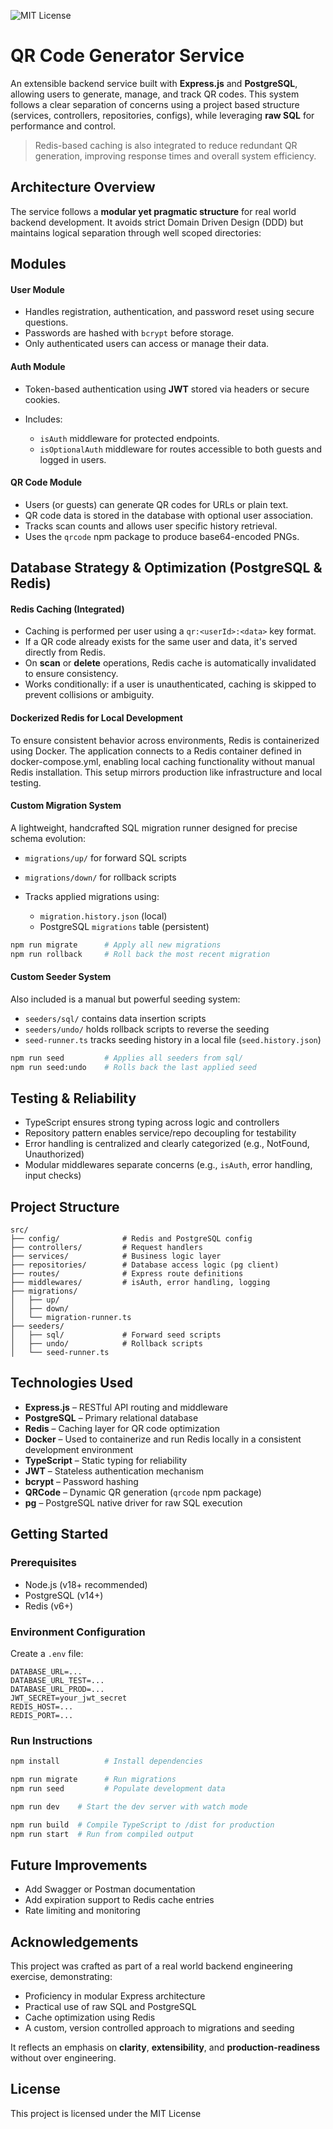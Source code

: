 ![MIT License](https://img.shields.io/badge/license-MIT-green)

# QR Code Generator Service

An extensible backend service built with **Express.js** and **PostgreSQL**, allowing users to generate, manage, and track QR codes. This system follows a clear separation of concerns using a project based structure (services, controllers, repositories, configs), while leveraging **raw SQL** for performance and control.

> Redis-based caching is also integrated to reduce redundant QR generation, improving response times and overall system efficiency.

## Architecture Overview

The service follows a **modular yet pragmatic structure** for real world backend development. It avoids strict Domain Driven Design (DDD) but maintains logical separation through well scoped directories:

## Modules

#### User Module

* Handles registration, authentication, and password reset using secure questions.
* Passwords are hashed with `bcrypt` before storage.
* Only authenticated users can access or manage their data.

#### Auth Module

* Token-based authentication using **JWT** stored via headers or secure cookies.
* Includes:

  * `isAuth` middleware for protected endpoints.
  * `isOptionalAuth` middleware for routes accessible to both guests and logged in users.

#### QR Code Module

* Users (or guests) can generate QR codes for URLs or plain text.
* QR code data is stored in the database with optional user association.
* Tracks scan counts and allows user specific history retrieval.
* Uses the `qrcode` npm package to produce base64-encoded PNGs.

## Database Strategy & Optimization (PostgreSQL & Redis)

#### Redis Caching (Integrated)

* Caching is performed per user using a `qr:<userId>:<data>` key format.
* If a QR code already exists for the same user and data, it's served directly from Redis.
* On **scan** or **delete** operations, Redis cache is automatically invalidated to ensure consistency.
* Works conditionally: if a user is unauthenticated, caching is skipped to prevent collisions or ambiguity.

#### Dockerized Redis for Local Development
To ensure consistent behavior across environments, Redis is containerized using Docker. The application connects to a Redis container defined in docker-compose.yml, enabling local caching functionality without manual Redis installation. This setup mirrors production like infrastructure and local testing.

#### Custom Migration System

A lightweight, handcrafted SQL migration runner designed for precise schema evolution:

* `migrations/up/` for forward SQL scripts
* `migrations/down/` for rollback scripts
* Tracks applied migrations using:

  * `migration.history.json` (local)
  * PostgreSQL `migrations` table (persistent)

```bash
npm run migrate      # Apply all new migrations
npm run rollback     # Roll back the most recent migration
```

#### Custom Seeder System

Also included is a manual but powerful seeding system:

* `seeders/sql/` contains data insertion scripts
* `seeders/undo/` holds rollback scripts to reverse the seeding
* `seed-runner.ts` tracks seeding history in a local file (`seed.history.json`)

```bash
npm run seed         # Applies all seeders from sql/
npm run seed:undo    # Rolls back the last applied seed
```

## Testing & Reliability

* TypeScript ensures strong typing across logic and controllers
* Repository pattern enables service/repo decoupling for testability
* Error handling is centralized and clearly categorized (e.g., NotFound, Unauthorized)
* Modular middlewares separate concerns (e.g., `isAuth`, error handling, input checks)

## Project Structure

```
src/
├── config/              # Redis and PostgreSQL config
├── controllers/         # Request handlers
├── services/            # Business logic layer
├── repositories/        # Database access logic (pg client)
├── routes/              # Express route definitions
├── middlewares/         # isAuth, error handling, logging
├── migrations/
│   ├── up/
│   ├── down/
│   └── migration-runner.ts
├── seeders/
│   ├── sql/             # Forward seed scripts
│   ├── undo/            # Rollback scripts
│   └── seed-runner.ts
```

## Technologies Used

* **Express.js** – RESTful API routing and middleware
* **PostgreSQL** – Primary relational database
* **Redis** – Caching layer for QR code optimization
* **Docker** – Used to containerize and run Redis locally in a consistent development environment
* **TypeScript** – Static typing for reliability
* **JWT** – Stateless authentication mechanism
* **bcrypt** – Password hashing
* **QRCode** – Dynamic QR generation (`qrcode` npm package)
* **pg** – PostgreSQL native driver for raw SQL execution

## Getting Started

### Prerequisites

* Node.js (v18+ recommended)
* PostgreSQL (v14+)
* Redis (v6+)

### Environment Configuration

Create a `.env` file:

```env
DATABASE_URL=...
DATABASE_URL_TEST=...
DATABASE_URL_PROD=...
JWT_SECRET=your_jwt_secret
REDIS_HOST=...
REDIS_PORT=...
```

### Run Instructions

```bash
npm install          # Install dependencies

npm run migrate      # Run migrations
npm run seed         # Populate development data

npm run dev    # Start the dev server with watch mode

npm run build  # Compile TypeScript to /dist for production
npm run start  # Run from compiled output
```

## Future Improvements

* Add Swagger or Postman documentation
* Add expiration support to Redis cache entries
* Rate limiting and monitoring

## Acknowledgements

This project was crafted as part of a real world backend engineering exercise, demonstrating:

* Proficiency in modular Express architecture
* Practical use of raw SQL and PostgreSQL
* Cache optimization using Redis
* A custom, version controlled approach to migrations and seeding

It reflects an emphasis on **clarity**, **extensibility**, and **production-readiness** without over engineering.

## License

This project is licensed under the MIT License
